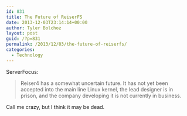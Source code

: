 ```yaml
---
id: 831
title: The Future of ReiserFS
date: 2013-12-03T23:14:14+00:00
author: Tyler Bolchoz
layout: post
guid: /?p=831
permalink: /2013/12/03/the-future-of-reiserfs/
categories:
  - Technology
---
```

ServerFocus:

> Reiser4 has a somewhat uncertain future. It has not yet been accepted into the main line Linux kernel, the lead designer is in prison, and the company developing it is not currently in business.

Call me crazy, but I think it may be dead.
